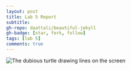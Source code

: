 ```yaml
---
layout: post
title: Lab 5 Report
subtitle:
gh-repo: daattali/beautiful-jekyll
gh-badge: [star, fork, follow]
tags: [lab 5]
comments: true
---
```


![The dubious turtle drawing lines on the screen](_static/images/dsc12_logo.gif)
